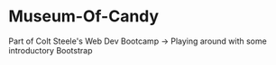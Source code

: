 # Museum-Of-Candy
Part of Colt Steele's Web Dev Bootcamp
-> Playing around with some introductory Bootstrap
